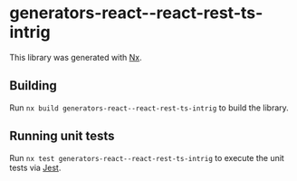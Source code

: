 # generators-react--react-rest-ts-intrig

This library was generated with [Nx](https://nx.dev).

## Building

Run `nx build generators-react--react-rest-ts-intrig` to build the library.

## Running unit tests

Run `nx test generators-react--react-rest-ts-intrig` to execute the unit tests via [Jest](https://jestjs.io).
